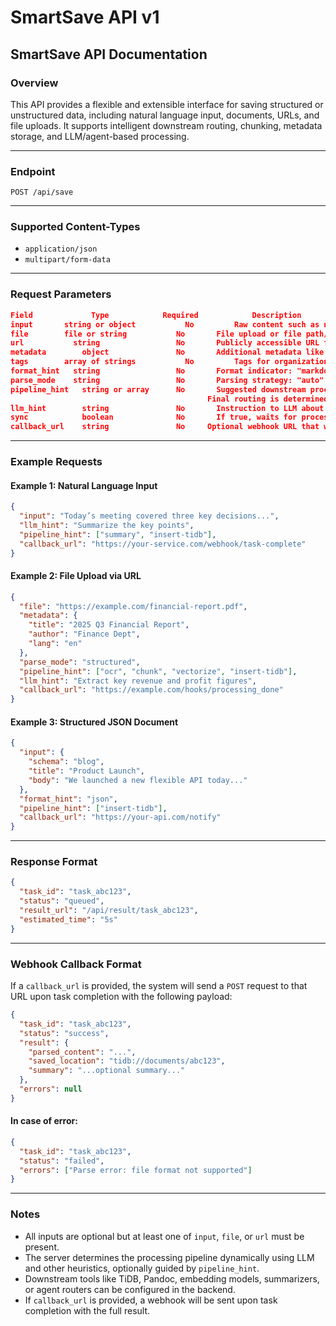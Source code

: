# SmartSave API v1

## SmartSave API Documentation

### Overview

This API provides a flexible and extensible interface for saving structured or unstructured data, including natural language input, documents, URLs, and file uploads. It supports intelligent downstream routing, chunking, metadata storage, and LLM/agent-based processing.

---

### Endpoint

```http
POST /api/save
```

---

### Supported Content-Types

- `application/json`
- `multipart/form-data`

---

### Request Parameters

```json
Field	          Type	          Required	          Description
input	    string or object	       No	      Raw content such as natural language, markdown, HTML, or structured JSON.
file	    file or string	         No	      File upload or file path/URL. Supports PDF, DOCX, TXT, etc.
url	          string	             No	      Publicly accessible URL for the document.
metadata	    object	             No	      Additional metadata like title, author, source, timestamp, language.
tags	    array of strings	       No	      Tags for organization, e.g., ["report", "weekly"].
format_hint	  string	             No	      Format indicator: "markdown", "pdf", "json", etc.
parse_mode	  string	             No	      Parsing strategy: "auto" (default), "raw", "chunk", "structured".
pipeline_hint	string or array	     No	      Suggested downstream processing steps: "insert-tidb", "embedding", "summary", etc. 
                                            Final routing is determined by LLM.
llm_hint	    string	             No	      Instruction to LLM about how to interpret or summarize the input.
sync	        boolean	             No	      If true, waits for processing (recommended only for small payloads).
callback_url	string	             No	    Optional webhook URL that will be called when processing is complete.
```
---

### Example Requests

#### Example 1: Natural Language Input

```json
{
  "input": "Today’s meeting covered three key decisions...",
  "llm_hint": "Summarize the key points",
  "pipeline_hint": ["summary", "insert-tidb"],
  "callback_url": "https://your-service.com/webhook/task-complete"
}
```

#### Example 2: File Upload via URL

```json
{
  "file": "https://example.com/financial-report.pdf",
  "metadata": {
    "title": "2025 Q3 Financial Report",
    "author": "Finance Dept",
    "lang": "en"
  },
  "parse_mode": "structured",
  "pipeline_hint": ["ocr", "chunk", "vectorize", "insert-tidb"],
  "llm_hint": "Extract key revenue and profit figures",
  "callback_url": "https://example.com/hooks/processing_done"
}
```

#### Example 3: Structured JSON Document

```json
{
  "input": {
    "schema": "blog",
    "title": "Product Launch",
    "body": "We launched a new flexible API today..."
  },
  "format_hint": "json",
  "pipeline_hint": ["insert-tidb"],
  "callback_url": "https://your-api.com/notify"
}
```

---

### Response Format

```json
{
  "task_id": "task_abc123",
  "status": "queued",
  "result_url": "/api/result/task_abc123",
  "estimated_time": "5s"
}
```

---

### Webhook Callback Format

If a `callback_url` is provided, the system will send a `POST` request to that URL upon task completion with the following payload:

```json
{
  "task_id": "task_abc123",
  "status": "success",
  "result": {
    "parsed_content": "...",
    "saved_location": "tidb://documents/abc123",
    "summary": "...optional summary..."
  },
  "errors": null
}
```

#### In case of error:

```json
{
  "task_id": "task_abc123",
  "status": "failed",
  "errors": ["Parse error: file format not supported"]
}
```

---

### Notes

- All inputs are optional but at least one of `input`, `file`, or `url` must be present.
- The server determines the processing pipeline dynamically using LLM and other heuristics, optionally guided by `pipeline_hint`.
- Downstream tools like TiDB, Pandoc, embedding models, summarizers, or agent routers can be configured in the backend.
- If `callback_url` is provided, a webhook will be sent upon task completion with the full result.

